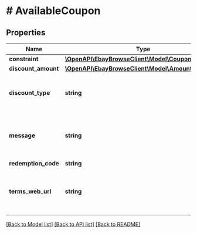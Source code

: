 # # AvailableCoupon

## Properties

Name | Type | Description | Notes
------------ | ------------- | ------------- | -------------
**constraint** | [**\OpenAPI\EbayBrowseClient\Model\CouponConstraint**](CouponConstraint.md) |  | [optional]
**discount_amount** | [**\OpenAPI\EbayBrowseClient\Model\Amount**](Amount.md) |  | [optional]
**discount_type** | **string** | The type of discount that the coupon applies. For implementation help, refer to &lt;a href&#x3D;&#39;https://developer.ebay.com/api-docs/buy/browse/types/gct:CouponDiscountType&#39;&gt;eBay API documentation&lt;/a&gt; | [optional]
**message** | **string** | A description of the coupon.&lt;br&gt;&lt;br&gt;&lt;span class&#x3D;\&quot;tablenote\&quot;&gt;&lt;b&gt; Note: &lt;/b&gt; The value returned in the &lt;b&gt;termsWebUrl&lt;/b&gt; field should appear for all experiences when displaying coupons. The value in the &lt;b&gt;availableCoupons.message&lt;/b&gt; field must also be included, if returned in the API response.&lt;/span&gt; | [optional]
**redemption_code** | **string** | The coupon code. | [optional]
**terms_web_url** | **string** | The URL to the coupon terms of use.&lt;br&gt;&lt;br&gt;&lt;span class&#x3D;\&quot;tablenote\&quot;&gt;&lt;b&gt; Note: &lt;/b&gt; The value returned in the &lt;b&gt;termsWebUrl&lt;/b&gt; field should appear for all experiences when displaying coupons. The value in the &lt;b&gt;availableCoupons.message&lt;/b&gt; field must also be included, if returned in the API response.&lt;/span&gt; | [optional]

[[Back to Model list]](../../README.md#models) [[Back to API list]](../../README.md#endpoints) [[Back to README]](../../README.md)
